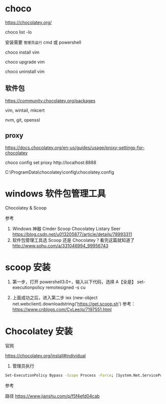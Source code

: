 # choco

https://chocolatey.org/

choco list -lo

安装需要 `管理员运行` cmd 或 powershell

choco install vim

choco upgrade vim

choco uninstall vim

## 软件包

https://community.chocolatey.org/packages

vim, wintail, mkcert

nvm, git, openssl

## proxy

https://docs.chocolatey.org/en-us/guides/usage/proxy-settings-for-chocolatey

choco config set proxy http://localhost:8888

C:\ProgramData\chocolatey\config\chocolatey.config

# windows 软件包管理工具

Chocolatey & Scoop

参考

1. Windows 神器 Cmder Scoop Chocolatey Listary Seer
   https://blog.csdn.net/u013205877/article/details/78993311
2. 软件包管理工具选 Scoop 还是 Chocolatey？看完这篇就知道了
   http://www.sohu.com/a/331046994_99956743

# scoop 安装

1. 第一步，打开 powershell3.0+，输入以下代码，选择 A【全是】
   set-executionpolicy remotesigned -s cu

2. 上面成功之后，进入第二步
   iex (new-object net.webclient).downloadstring('https://get.scoop.sh')
   参考： https://www.cnblogs.com/CyLee/p/7197551.html

# Chocolatey 安装

官网

https://chocolatey.org/install#individual

1. 管理员执行

```bash
Set-ExecutionPolicy Bypass -Scope Process -Force; [System.Net.ServicePointManager]::SecurityProtocol = [System.Net.ServicePointManager]::SecurityProtocol -bor 3072; iex ((New-Object System.Net.WebClient).DownloadString('https://community.chocolatey.org/install.ps1'))
```

参考

路径 https://www.jianshu.com/p/f5f4efd04cab
